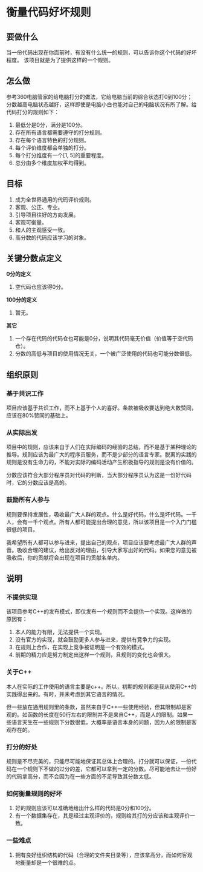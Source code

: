<h1>衡量代码好坏规则</h1>

<h2>要做什么</h2>

当一份代码出现在你面前时，有没有什么统一的规则，可以告诉你这个代码的好坏程度。
该项目就是为了提供这样的一个规则。

<h2>怎么做</h2>

参考360电脑管家的给电脑打分的做法，它给电脑当前的综合状态打0到100分；分数越高电脑状态越好，这样即使是电脑小白也能对自己的电脑状况有所了解。给代码打分的规则如下：

1. 最低分是0分，满分是100分。
2. 存在所有语言都需要遵守的打分规则。
3. 存在每个语言特色的打分规则。
4. 每个评价维度都会单独的打分。
5. 每个打分维度有一个[1, 5]的重要程度。
6. 总分由多个维度加权平均得到。


<h2>目标</h2>

1. 成为全世界通用的代码评价规则。
2. 客观、公正、专业。
3. 引导项目往好的方向发展。
4. 客观可衡量。
5. 和人的主观感受一致。
6. 高分数的代码应该学习的对象。

<h2>关键分数点定义</h2>

**0分的定义**

1. 空代码仓应该得0分。

**100分的定义**

1. 暂无。

**其它**

1. 一个存在代码的代码仓也可能是0分，说明其代码毫无价值（价值等于空代码仓）。
2. 分数的高低与项目的使用情况无关，一个被广泛使用的代码也可能分数很低。

<h2>组织原则</h2>

<h3>基于共识工作</h3>

项目应该基于共识工作，而不上基于个人的喜好。条款被吸收要达到绝大数赞同，应该在80%赞同的基础上。

<h3>从实际出发</h3>

项目中的规则，应该来自于人们在实际编码的经验的总结，而不是基于某种理论的推导。规则应该为最广大的程序员服务，而不是少部分的语言专家。脱离的实践的规则是没有生命力的，不能对实际的编码活动产生积极指导的规则是没有价值的。

分数应该符合大部分程序员对代码的判断，当大部分程序员认为这是一份好代码时，它的分数应该是高的。

<h3>鼓励所有人参与</h3>

规则要保持发展性，吸收最广大人群的观点。什么是好代码，什么是坏代码。一千人，会有一千个观点。所有人都可能提出合理的意见，所以该项目是一个入门门槛很低的项目。

我希望所有人都可以参与进来，提出自己的观点，项目应该要考虑最广大人群的声音。吸收合理的建议，给出反对的理由，引导大家写出好的代码。如果您的意见被吸收后，你的贡献将会出现在项目的贡献名单内。

<h2>说明</h2>

<h3>不提供实现</h3>

该项目参考C++的发布模式，即仅发布一个规则而不会提供一个实现。这样做的原因有：

1. 本人的能力有限，无法提供一个实现。
2. 没有官方的实现，就会鼓励更多人参与进来，提供有竞争力的实现。
3. 在规则上合作，在实现上竞争被证明是一个有效的模式。
4. 前期的精力应是努力制定出这样一个规则，且规则的变化也会很大。


<h3>关于C++</h3>

本人在实际的工作使用的语言主要是c++。所以，初期的规则都是我从使用C++的实践得出来的。有时，并未考虑到其它语言的情况。

但一些放在通用规则里的条款，虽然来自于C++一些使用经验，但其限制却是客观的。如函数的长度在50行左右的限制并不是来自C++，而是人的限制。如果一些语言天生在一些规则下分数很低，大概率是语言本身的问题，因为人的限制是客观存在的。

<h3>打分的好处</h3>

规则是不尽完美的，只能尽可能地保证其总体上合理的。打分就可以保证，一份代码在一个规则下不做的过分的差，它都可以拿到一定的分数。尽可能地去让一份好的代码拿高分，而不会因为在一些方面的不足导致其分数太低。

<h3>如何衡量规则的好坏</h3>

1. 好的规则应该可以准确地给出什么样的代码是0分和100分。
2. 有一个数据集存在，其是经过主观评价的，规则给其打的分应该和主观评价一致。

<h3>一些难点</h3>

1. 拥有良好组织结构的代码（合理的文件夹目录等），应该拿高分，而如何客观地衡量却是一个很难的点。
